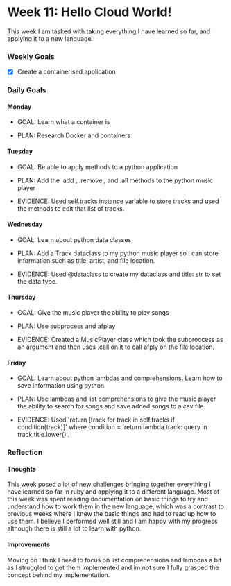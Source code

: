 # Week 11: Hello Cloud World!
This week I am tasked with taking everything I have learned so far, and applying it to a new language. 

### Weekly Goals
- [x] Create a containerised application

### Daily Goals
#### Monday
* GOAL: Learn what a container is

* PLAN: Research Docker and containers

#### Tuesday
* GOAL: Be able to apply methods to a python application

* PLAN:  Add the .add , .remove , and .all methods to the python music player

* EVIDENCE: Used self.tracks instance variable to store tracks and used the methods to edit that list of tracks.

#### Wednesday
* GOAL: Learn about python data classes

* PLAN: Add a Track dataclass to my python music player so I can store information such as title, artist, and file location.

* EVIDENCE: Used @dataclass to create my dataclass and title: str to set the data type.

#### Thursday
* GOAL: Give the music player the ability to play songs

* PLAN: Use subprocess and afplay

* EVIDENCE: Created a MusicPlayer class which took the subproccess as an argument and then uses .call on it to call afply on the file location.
 
#### Friday
* GOAL: Learn about python lambdas and comprehensions. Learn how to save information using python

* PLAN: Use lambdas and list comprehensions to give the music player the ability to search for songs and save added songs to a csv file.

* EVIDENCE:  Used 'return [track for track in self.tracks if condition(track)]' where condition = 'return lambda track: query in track.title.lower()'.

### Reflection
#### Thoughts
This week posed a lot of new challenges bringing together everything I have learned so far in ruby and applying it to a different language. Most of this week was spent reading documentation on basic things to try and understand how to work them in the new language, which was a contrast to previous weeks where I knew the basic things and had to read up how to use them. I believe I performed well still and I am happy with my progress although there is still a lot to learn with python.

#### Improvements
Moving on I think I need to focus on list comprehensions and lambdas a bit as I struggled to get them implemented and im not sure I fully grasped the concept behind my implementation.

